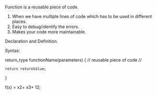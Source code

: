 Function is a reusable piece of code. 

1. When we have multiple lines of code which has to be used in different places. 
2. Easy to debug/identify the errors.
3. Makes your code more maintainable.

Declaration and Definition. 

Syntax: 

return_type functionName(parameters) {
    // reusable piece of code
    //

    return returnValue;
}

f(x) = x2+ x3+ 12;

